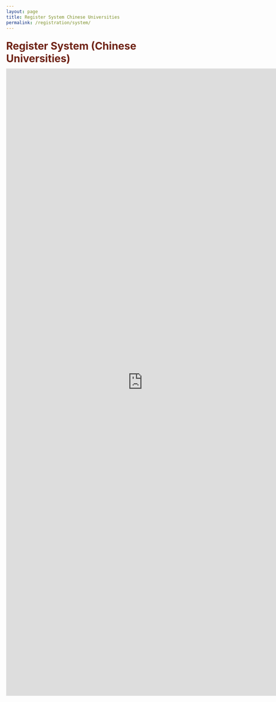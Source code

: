 ```yaml
---
layout: page
title: Register System Chinese Universities
permalink: /registration/system/
---
```


<div class="section-title">
    <h1 class="custom-h1">Register System (Chinese Universities)</h1>
</div>

<div class="fillout-form">
    <iframe src="https://www.wjx.top/vm/tLwVDbm.aspx?width=760&source=iframe&s=t" width="740" height="1700" frameborder="0" marginheight="0" marginwidth="0">Loading…</iframe>
</div>

<style>
/* 如果你想让每个标题在一个特定的区域或者容器中居中，你也可以使用 .section-title 类： */
.section-title {
    text-align: center; /* 这会使容器内的所有元素居中 */
}

.custom-h1 {
    font-size: 2em; /* 或其他你需要的大小 */
    font-weight: bold; /* 使文本加粗 */
    color: #6f2316; /* 设置文本颜色为红色 */
    text-align: left; /* 居中文本 */
    margin: 0; /* 移除默认的边距 */
    padding: 10px 0; /* 可选：添加一些上下填充 */
}

.section-content-left {
    color: black; /* 设置文本颜色为黑色 */
    text-align: left; /* 居中文本 */
    margin: 0; /* 移除默认的边距 */
    padding: 10px 0; /* 可选：添加一些上下填充 */
    font-size: 1.5em; /* 设置字体大小，根据需要调整 */
}

/* 你可以根据需要添加额外的 CSS 来美化表单 */
input[type="text"],
input[type="email"],
textarea {
    width: 100%; /* 让输入框填满容器宽度 */
    padding: 8px; /* 添加一些内边距 */
    margin: 8px 0; /* 添加一些外边距 */
    display: inline-block; /* 使元素以块级方式显示，但仍然在行内 */
    border: 1px solid #ccc; /* 边框 */
    border-radius: 4px; /* 边框圆角 */
    box-sizing: border-box; /* 盒模型 */
}

input[type="submit"] {
    width: 100%;
    background-color: #4CAF50; /* 按钮颜色 */
    color: white;
    padding: 14px 20px;
    margin: 8px 0;
    border: none;
    border-radius: 4px;
    cursor: pointer; /* 鼠标光标 */
}

input[type="submit"]:hover {
    background-color: #45a049; /* 鼠标悬停时的颜色变化 */
}

/* 移动设备样式调整 */
@media (max-width: 768px) {
    .fillout-form iframe {
        width: 100%; /* 在手机端占满可用宽度 */
        height: auto; /* 高度自动调整 */
        min-height: 1100px; /* 最小高度设置，确保表单内容可见 */
    }
}

</style>